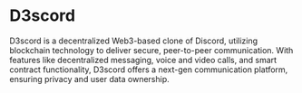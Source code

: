 # D3scord
D3scord is a decentralized Web3-based clone of Discord, utilizing blockchain technology to deliver secure, peer-to-peer communication. With features like decentralized messaging, voice and video calls, and smart contract functionality, D3scord offers a next-gen communication platform, ensuring privacy and user data ownership.
